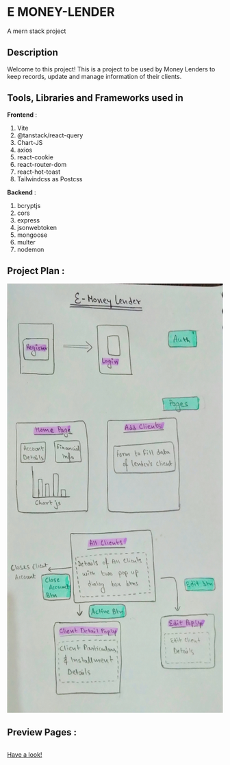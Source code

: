# E MONEY-LENDER
A mern stack project

## Description
Welcome to this project! This is a project to be used by Money Lenders to keep records, update and manage information of their clients.

## Tools, Libraries and Frameworks used in 

<b>Frontend</b> :
1. Vite
2. @tanstack/react-query
3. Chart-JS
4. axios
5. react-cookie
6. react-router-dom
8. react-hot-toast
9. Tailwindcss as Postcss

<b>Backend</b> :
1. bcryptjs
2. cors
3. express
4. jsonwebtoken
5. mongoose
6. multer
7. nodemon


## Project Plan :

<img src="./assets/projectPlan.jpg" height="1000px" />

## Preview Pages :

<div style="display:flex">
<!--   <div class="images> <img src="./assets/.png" height="100px" /> </div> -->
  <div class="images> <img src="./assets/register.png" height="100px" /> </div>
  <div class="images> <img src="./assets/home.png" height="100px" /> </div>
  <div class="images> <img src="./assets/addclient.png" height="100px" /> </div>
  <div class="images> <img src="./assets/allclients.png" height="100px" /> </div>
  <div class="images> <img src="./assets/clientdetail.png" height="100px" /> </div>
  <div class="images> <img src="./assets/edit.png" height="100px" /> </div>
</div>

[Have a look!](http://e-money-lender.vercel.app/)
